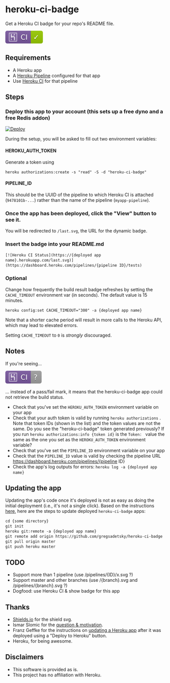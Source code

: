 # heroku-ci-badge

Get a Heroku CI badge for your repo's README file.

![example badge](badges/succeeded.svg)


## Requirements

- A Heroku app
- A [Heroku Pipeline](https://devcenter.heroku.com/articles/pipelines) configured for that app
- Use [Heroku CI](https://devcenter.heroku.com/articles/heroku-ci) for that pipeline


## Steps

### Deploy this app to your account (this sets up a free dyno and a free Redis addon)

[![Deploy](https://www.herokucdn.com/deploy/button.svg)](https://heroku.com/deploy)

During the setup, you will be asked to fill out two environment variables:

#### HEROKU_AUTH_TOKEN

Generate a token using

    heroku authorizations:create -s "read" -S -d "heroku-ci-badge"

#### PIPELINE_ID

This should be the UUID of the pipeline to which Heroku CI is attached (`9478101b-...`) rather than the name of the pipeline (`myapp-pipeline`).

### Once the app has been deployed, click the "View" button to see it.

You will be redirected to `/last.svg`, the URL for the dynamic badge.

### Insert the badge into your README.md

    [![Heroku CI Status](https://{deployed app name}.herokuapp.com/last.svg)](https://dashboard.heroku.com/pipelines/{pipeline ID}/tests)

### Optional

Change how frequently the build result badge refreshes by setting the `CACHE_TIMEOUT` environment var (in seconds). The default value is 15 minutes.

    heroku config:set CACHE_TIMEOUT="300" -a {deployed app name}

Note that a shorter cache period will result in more calls to the Heroku API, which may lead to elevated errors.

Setting `CACHE_TIMEOUT` to `0` is _strongly_ discouraged.


## Notes

If you're seeing...

![error badge](badges/error.svg)

... instead of a pass/fail mark, it means that the heroku-ci-badge app could not retrieve the build status.
- Check that you've set the `HEROKU_AUTH_TOKEN` environment variable on your app
- Check that your auth token is valid by running `heroku authorizations` . Note that token IDs (shown in the list) and the token values are not the same. Do you see the "heroku-ci-badge" token generated previously? If you run `heroku authorizations:info {token id}` is the `Token: ` value the same as the one you set as the `HEROKU_AUTH_TOKEN` environment variable?
- Check that you've set the `PIPELINE_ID` environment variable on your app
- Check that the `PIPELINE_ID` value is valid by checking the pipeline URL https://dashboard.heroku.com/pipelines/{pipeline ID}
- Check the app's log outputs for errors: `heroku log -a {deployed app name}`


## Updating the app

Updating the app's code once it's deployed is not as easy as doing the initial deployment (i.e., it's not a single click). Based on the instructions [here](https://f-a.nz/dev/update-deploy-to-heroku-app/), here are the steps to update deployed `heroku-ci-badge` apps:

    cd {some directory}
    git init
    heroku git:remote -a {deployed app name}
    git remote add origin https://github.com/gregsadetsky/heroku-ci-badge
    git pull origin master
    git push heroku master


## TODO

- Support more than 1 pipeline (use /pipelines/{ID}/x.svg ?)
- Support master and other branches (use /{branch}.svg and /pipelines/{branch}.svg ?)
- Dogfood: use Heroku CI & show badge for this app


## Thanks

- [Shields.io](https://shields.io/) for the shield svg.
- Ismar Slomic for the [question & motivation](https://stackoverflow.com/questions/50918181/heroku-ci-status-badge).
- Franz Geffke for the instructions on [updating a Heroku app](https://f-a.nz/dev/update-deploy-to-heroku-app/) after it was deployed using a "Deploy to Heroku" button.
- Heroku, for being awesome.


## Disclaimers

- This software is provided as is.
- This project has no affiliation with Heroku.
